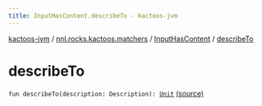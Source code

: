 ```yaml
---
title: InputHasContent.describeTo - kactoos-jvm
---
```


[kactoos-jvm](../../index.html) / [nnl.rocks.kactoos.matchers](../index.html) / [InputHasContent](index.html) / [describeTo](./describe-to.html)

# describeTo

`fun describeTo(description: Description): `[`Unit`](https://kotlinlang.org/api/latest/jvm/stdlib/kotlin/-unit/index.html) [(source)](https://github.com/neonailol/kactoos/blob/master/kactoos-jvm/src/main/kotlin/nnl/rocks/kactoos/matchers/InputHasContent.kt#L29)